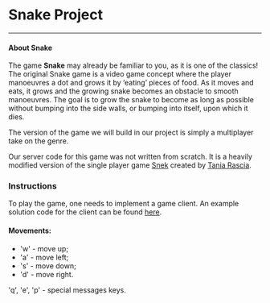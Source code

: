 # **Snake Project**
___
#### About Snake
The game **Snake** may already be familiar to you, as it is one of the classics! The original Snake game is a video game concept where the player manoeuvres a dot and grows it by ‘eating’ pieces of food. As it moves and eats, it grows and the growing snake becomes an obstacle to smooth manoeuvres. The goal is to grow the snake to become as long as possible without bumping into the side walls, or bumping into itself, upon which it dies.

The version of the game we will build in our project is simply a multiplayer take on the genre.

Our server code for this game was not written from scratch. It is a heavily modified version of the single player game [Snek](https://github.com/taniarascia/snek) created by [Tania Rascia](https://github.com/taniarascia).

### **Instructions**
To play the game, one needs to implement a game client. An example solution code for the client can be found [here](https://github.com/taniarascia/snek).

#### Movements:
* 'w' - move up;
* 'a' - move left;
* 's' - move down;
* 'd' - move right.

'q', 'e', 'p' - special messages keys.
